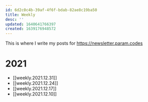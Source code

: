 ```yaml
---
id: 6d2c0c4b-39af-4f6f-bdab-82ae8c19ba50
title: Weekly
desc: ''
updated: 1640641766397
created: 1639176948572
---
```


This is where I write my posts for https://newsletter.param.codes

# 2021

* [[weekly.2021.12.31]]
* [[weekly.2021.12.24]]
* [[weekly.2021.12.17]]
* [[weekly.2021.12.10]]
